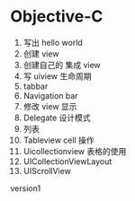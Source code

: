 # Objective-C

1. 写出 hello world
2. 创建 view
3. 创建自己的 集成 view
4. 写 uiview 生命周期
5. tabbar
6. Navigation bar
7. 修改 view 显示
8. Delegate 设计模式
9. 列表
10. Tableview cell 操作
11. Uicollectionview 表格的使用
12. UICollectionViewLayout
13. UIScrollView





version1
